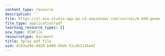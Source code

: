 ```yaml
---
content_type: resource
description: ''
file: https://ol-ocw-studio-app-qa.s3.amazonaws.com/courses/6-849-geometric-folding-algorithms-linkages-origami-polyhedra-fall-2012/dc83ad9b4020b460d8eb51cdb1116a42_rfWCDzG4PWk.pdf
file_type: application/pdf
learning_resource_types: []
ocw_type: OCWFile
resourcetype: Document
title: 3play pdf file
uid: dc83ad9b-4020-b460-d8eb-51cdb1116a42
---
```

